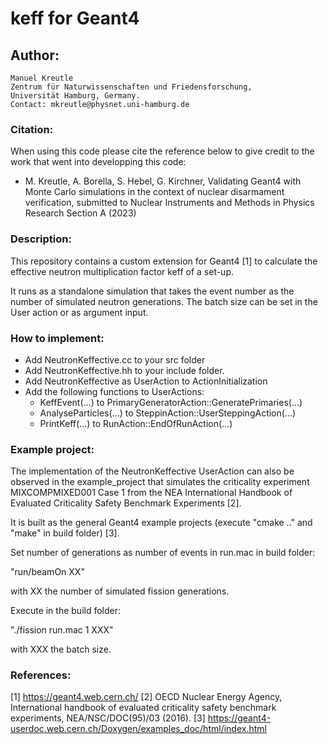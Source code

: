 # keff for Geant4

## Author:
    Manuel Kreutle
    Zentrum für Naturwissenschaften und Friedensforschung,
    Universität Hamburg, Germany.
    Contact: mkreutle@physnet.uni-hamburg.de

### Citation:
When using this code please cite the reference below to give credit to the work that went into developping this code:  
  * M. Kreutle, A. Borella, S. Hebel, G. Kirchner, Validating Geant4 with Monte Carlo simulations in the context of nuclear disarmament verification, submitted to Nuclear Instruments and Methods in Physics Research Section A (2023)

### Description:
This repository contains a custom extension for Geant4 [1] to calculate the effective neutron multiplication factor keff of a set-up.

It runs as a standalone simulation that takes the event number as the number of simulated neutron generations. The batch size can be set in the User action or as argument input.

### How to implement:
- Add NeutronKeffective.cc to your src folder
- Add NeutronKeffective.hh to your include folder.
- Add NeutronKeffective as UserAction to ActionInitialization
- Add the following functions to UserActions:
  - KeffEvent(...) to PrimaryGeneratorAction::GeneratePrimaries(...)
  - AnalyseParticles(...) to SteppinAction::UserSteppingAction(...)
  - PrintKeff(...) to RunAction::EndOfRunAction(...)

### Example project:
The implementation of the NeutronKeffective UserAction can also be observed in the example_project that simulates the criticality experiment MIXCOMPMIXED001 Case 1 from the NEA International Handbook of Evaluated Criticality Safety Benchmark Experiments [2].

It is built as the general Geant4 example projects (execute "cmake .." and "make" in build folder) [3].

Set number of generations as number of events in run.mac in build folder:

"run/beamOn XX"

with XX the number of simulated fission generations.

Execute in the build folder:

"./fission run.mac 1 XXX"

with XXX the batch size.

### References:
[1] https://geant4.web.cern.ch/
[2] OECD Nuclear Energy Agency, International handbook of evaluated criticality safety benchmark experiments, NEA/NSC/DOC(95)/03 (2016).
[3] https://geant4-userdoc.web.cern.ch/Doxygen/examples_doc/html/index.html
